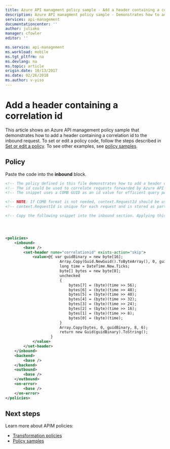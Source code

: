 ```yaml
---
title: Azure API managment policy sample - Add a header containing a correlation id 
description: Azure API managment policy sample - Demonstrates how to add a header containing a correlation id to the inbound request.
services: api-management
documentationcenter: ''
author: juliako
manager: cfowler
editor: ''

ms.service: api-management
ms.workload: mobile
ms.tgt_pltfrm: na
ms.devlang: na
ms.topic: article
origin.date: 10/13/2017
ms.date: 02/26/2018
ms.author: v-yiso
---
```


# Add a header containing a correlation id

This article shows an Azure API management policy sample that demonstrates how to add a header containing a correlation id to the inbound request. To set or edit a policy code, follow the steps described in [Set or edit a policy](../set-edit-policies.md). To see other examples, see [policy samples](../policy-samples.md).

## Policy

Paste the code into the **inbound** block.

```xml
<!-- The policy defined in this file demonstrates how to add a header containing a correlation id to the inbound request. -->
<!-- The id could be used to correlate requests forwarded by Azure API Management to requests in your backend. -->
<!-- The snippet uses a COMB GUID as an id value for efficient query performance. -->

<!-- NOTE: If COMB format is not needed, context.RequestId should be used as a value of correlation id. -->
<!-- context.RequestId is unique for each request and is stored as part of gateway log records. -->

<!-- Copy the following snippet into the inbound section. Applying this snippet at the global level will ensure that correlation id is added to all requests. -->




<policies>
    <inbound>
        <base />
        <set-header name="correlationid" exists-action="skip">
	        <value>@{ var guidBinary = new byte[16];
				        Array.Copy(Guid.NewGuid().ToByteArray(), 0, guidBinary, 0, 10);
				        long time = DateTime.Now.Ticks;
				        byte[] bytes = new byte[8];
				        unchecked
				        {
					        bytes[7] = (byte)(time >> 56);
					        bytes[6] = (byte)(time >> 48);
					        bytes[5] = (byte)(time >> 40);
					        bytes[4] = (byte)(time >> 32);
					        bytes[3] = (byte)(time >> 24);
					        bytes[2] = (byte)(time >> 16);
					        bytes[1] = (byte)(time >> 8);
					        bytes[0] = (byte)(time);
				        }
				        Array.Copy(bytes, 0, guidBinary, 8, 6);
				        return new Guid(guidBinary).ToString();
			        }
	        </value>
        </set-header>    
    </inbound>
    <backend>
        <base />
    </backend>
    <outbound>
        <base />
    </outbound>
    <on-error>
        <base />
    </on-error>
</policies>
```

## Next steps

Learn more about APIM policies:

+ [Transformation policies](../api-management-transformation-policies.md)
+ [Policy samples](../policy-samples.md)

